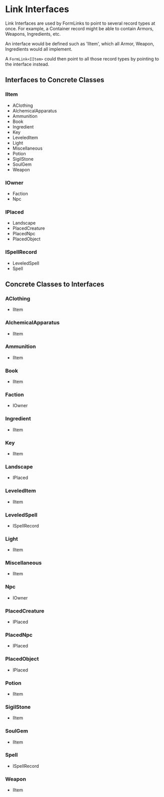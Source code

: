 # Link Interfaces
Link Interfaces are used by FormLinks to point to several record types at once.  For example, a Container record might be able to contain Armors, Weapons, Ingredients, etc.

An interface would be defined such as 'IItem', which all Armor, Weapon, Ingredients would all implement.

A `FormLink<IItem>` could then point to all those record types by pointing to the interface instead.
## Interfaces to Concrete Classes
### IItem
- AClothing
- AlchemicalApparatus
- Ammunition
- Book
- Ingredient
- Key
- LeveledItem
- Light
- Miscellaneous
- Potion
- SigilStone
- SoulGem
- Weapon
### IOwner
- Faction
- Npc
### IPlaced
- Landscape
- PlacedCreature
- PlacedNpc
- PlacedObject
### ISpellRecord
- LeveledSpell
- Spell
## Concrete Classes to Interfaces
### AClothing
- IItem
### AlchemicalApparatus
- IItem
### Ammunition
- IItem
### Book
- IItem
### Faction
- IOwner
### Ingredient
- IItem
### Key
- IItem
### Landscape
- IPlaced
### LeveledItem
- IItem
### LeveledSpell
- ISpellRecord
### Light
- IItem
### Miscellaneous
- IItem
### Npc
- IOwner
### PlacedCreature
- IPlaced
### PlacedNpc
- IPlaced
### PlacedObject
- IPlaced
### Potion
- IItem
### SigilStone
- IItem
### SoulGem
- IItem
### Spell
- ISpellRecord
### Weapon
- IItem
